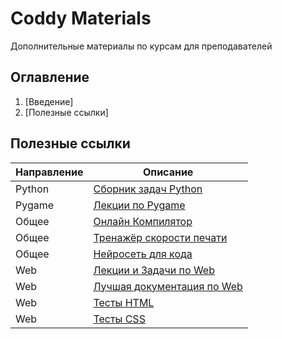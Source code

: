 # Coddy Materials
Дополнительные материалы по курсам для преподавателей
## Оглавление
1. [Введение]
2. [Полезные ссылки]

## Полезные ссылки
| Направление | Описание                                                        |
|----------|-----------------------------------------------------------------|
| Python | [Сборник задач Python]([https://younglinux.info/](https://younglinux.info/python/task/)) |
| Pygame | [Лекции по Pygame](https://younglinux.info/pygame/) |
| Общее  | [Онлайн Компилятор](https://www.onlinegdb.com/) |
| Общее	 | [Тренажёр скорости печати](https://stamina-online.com/ru) |
| Общее	 | [Нейросеть для кода](https://codepal.ai/) |
| Web    | [Лекции и Задачи по Web](https://weblecture.ru/) |
| Web	   | [Лучшая документация по Web](https://doka.guide/) |
| Web    | [Тесты HTML](https://www.w3schools.com/html/exercise.asp?filename=exercise_html_basic1) |
| Web    | [Тесты CSS](https://www.w3schools.com/css/exercise.asp) |
